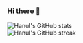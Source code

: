 ### Hi there 👋

![Hanul's GitHub stats](https://github-readme-stats.vercel.app/api?username=Hanul&theme=dark&icon_color=57A6FF&title_color=2DA042&count_private=true&show_icons=true&include_all_commits=true)  
![Hanul's GitHub streak](https://github-readme-streak-stats.herokuapp.com/?user=Hanul&show_icons=true&include_all_commits=true&theme=dracula&count_private=true&fire=57A6FF&ring=2DA042&sideLabels=2DA042&sideNums=52a7ff&background=151515&dates=9f9f9f)
